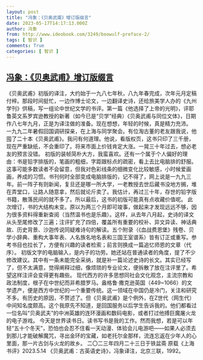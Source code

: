 ```yaml
---
layout: post
title: "冯象：《贝奥武甫》增订版缀言"
date: 2023-05-17T14:17:13.000Z
author: 冯象
from: http://www.ideobook.com/3249/beowulf-preface-2/
tags: [ 智识 ]
comments: True
categories: [ 智识 ]
---
```

<!--1684333033000-->
[冯象：《贝奥武甫》增订版缀言](http://www.ideobook.com/3249/beowulf-preface-2/)
------

<div>
《贝奥武甫》初版的译注，大约始于一九八七年秋，八九年春完成，次年元月定稿付梓。那段时间挺忙，一边作博士论文，一边翻译史诗，还给旅美学人办的《九州学刊》供稿，写一组论中世纪文学的书评。第一篇《他选择了上帝的光明》，评耶鲁英文系罗宾逊教授的新著（如今已是“贝学”经典）《贝奥武甫与同位文体》，日期作八七年九月，正是为译注做的准备。现在想想，年轻的时候，真是精力充沛。 一九九二年暑假回国调研探亲，在上海与同学聚会。有位淘古董的老友跟我说，他囤了二十本《贝奥武甫》。我问有何道理。他说，看版权页，这书只印了三千册，现在严重缺纸，不会重印了。将来市面上价钱肯定大涨。一晃三十年过去，想必老友的预言没错。 初版的装帧简朴大方，我蛮喜欢。还有一个属于个人偏好的理由：书是铅字排版的，笔画的粗细，字距跟标点的疏密，看上去比电脑排的舒服。这事可能多数读者不会留意，但我对色彩线条的细微变化比较敏感，小时候爱画画，养成的习惯。书刊何时全部变成电脑排版的，记不得了，网上说是一九九三年。前一阵子有则新闻，复旦还是哪一所大学，一老教授去世后藏书没地方搁，堆在弄堂口，让路人随意拿，然后就论斤卖了。我估计，再过三十年，存世的铅字版书籍，散落民间的就不多了。所以最后，这书的初版可能真有点收藏价值呢。 此次增订，书的大结构未变。原以为两三个月即可竣事，做起来才发现远远不够，因为很多资料得重新查阅（当然温书也是乐趣）。这样，从去年八月起，史诗的译文从头至尾修改了三遍；注评扩充了四倍，覆盖所有重要的校补、异文异读、神话典故、历史背景、沙迦传说同疑难诗句的解读。五个附录（《血战费恩堡》残卷、贝学小辞典、重构大事年表、人名族名地名表和三国王室谱系）皆有订正或重写。参考书目也拉长了，方便有兴趣的读者检索；前言则换成一篇追忆师恩的文章（代序）。 初版文字的电脑输入，是内子的功劳。她还站在普通读者的角度，提了不少修改建议。其中有一条未能完全采纳，就是补一篇论述史诗的长文。其实已经写了，但不太满意，觉得阐释过细，像烦琐的专业论文，便拆散了放在注评里了。希望这样注评会变得更有趣些。 现代西方的许多思想同社会文化观念，主流宗教和政法制度，根子在中世纪而非希腊罗马。盎格鲁·撒克逊英国（449~1066）的文学遗产，便是西方中世纪的一个重要传统。这一领域在中国仍是冷门，关注和研究不多。有历史的原因，不赘述了。但《贝奥武甫》是个例外，在Z世代（网生代）中间知名度颇高。这个我原先不知道，是回国服务以后学生告诉我的。他们都看过一位名叫“贝奥武夫”的中洲英雄的连环漫画和数码电影，或者打过他搏巨魔屠火龙的电子游戏。 今天是世界读书日。读书写书是我的工作。然而我想，若是可以年轻“五十个冬天”，恐怕也会忍不住看一天动漫、体验会儿电游吧——如果人必须去到那儿才能破解魔咒，寻出金环的宝藏，如老托尔金那样，流连忘返在少年人的心里面，那一片古剑与火龙的故乡。 二〇二三年四月二十三日于铁盆斋 原载《上海书评》2023.5.14 《贝奥武甫：古英语史诗》，冯象译注，北京三联，1992。
</div>
